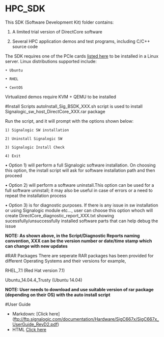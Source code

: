 # HPC_SDK
This SDK (Software Development Kit) folder contains:

1) A limited trial version of DirectCore software

2) Several HPC application demos and test programs, including C/C++ source code

The SDK requires one of the PCIe cards <a href="http://processors.wiki.ti.com/index.php/HPC">listed here</a> to be installed in a Linux server. Linux distributions supported include:

    • Ubuntu

    • RHEL

    • CentOS

Virtualized demos require KVM + QEMU to be installed

#Install Scripts
autoInstall_Sig_BSDK_XXX.sh script is used to install Signalogic_sw_host_DirectCore_XXX.rar package

Run the script, and it will prompt with the options shown below:

    1) Signalogic SW installation

    2) Uninstall Signalogic SW

    3) Signalogic Install Check

    4) Exit

•	Option 1) will perform a full Signalogic software installation. On choosing this option, the install script will ask for software installation path and then proceed

•	Option 2) will perform a software uninstall.This option can be used for a full software uninstall; it may also be useful in case of errors or a need to repeat the installation process

•	Option 3) is for diagnostic purposes. If there is any issue in sw installation or using Signalogic module etc..., user can choose this option whoch will create DirectCore_diagnostic_report_XXX.txt showing sucessfully/unsuccessfully installed software parts that can help debug the issue

**NOTE: As shown above, in the Script/Diagnostic Reports naming convention, XXX can be the version number or date/time stamp which can change with new updates**

#RAR Packages
There are seperate RAR packages has been provided for different Operating Systems and their versions for example,

RHEL_7.1 (Red Hat version 7.1)

Ubuntu_14.04.4_Trusty (Ubuntu 14.04)

**NOTE: User needs to download and use suitable version of rar package (depending on their OS) with the auto install script**

#User Guide
* Markdown: [Click here] (ftp://ftp.signalogic.com/documentation/Hardware/SigC667x/SigC667x_UserGuide_RevD2.pdf)
* HTML <a href="ftp://ftp.signalogic.com/documentation/Hardware/SigC667x/SigC667x_UserGuide_RevD2.pdf">Click here</a>
